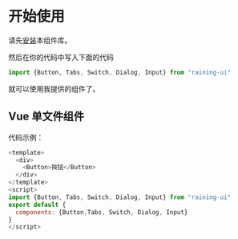 # 开始使用
请先[安装](#/doc/install)本组件库。

然后在你的代码中写入下面的代码

```js
import {Button, Tabs, Switch, Dialog, Input} from "raining-ui"
```

就可以使用我提供的组件了。

## Vue 单文件组件

代码示例：

```js
<template>
  <div>
    <Button>按钮</Button>
  </div>
</template>
<script>
import {Button, Tabs, Switch, Dialog, Input} from "raining-ui"
export default {
  components: {Button,Tabs, Switch, Dialog, Input}
}
</script>
```